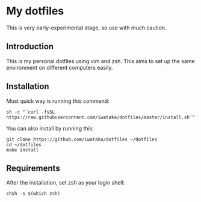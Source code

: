 # My dotfiles

This is very early-experimental stage, so use with much caution.

## Introduction
This is my personal dotfiles using vim and zsh. This aims to set up the same
environment on different computers easily.

## Installation
Most quick way is running this command:

```
sh -c "`curl -fsSL https://raw.githubusercontent.com/iwataka/dotfiles/master/install.sh`"
```

You can also install by running this:

```
git clone https://github.com/iwataka/dotfiles ~/dotfiles
cd ~/dotfiles
make install
```

## Requirements
After the installation, set zsh as your login shell:

```
chsh -s $(which zsh)
```
